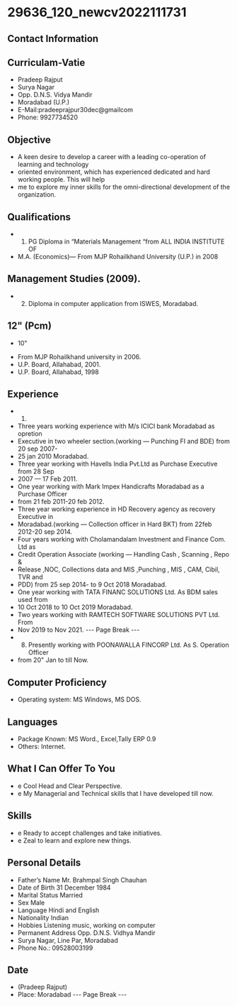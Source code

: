 # 29636_120_newcv2022111731

## Contact Information



## Curriculam-Vatie

* Pradeep Rajput
* Surya Nagar
* Opp. D.N.S. Vidya Mandir
* Moradabad (U.P.)
* E-Mail:pradeeprajpur30dec@gmailcom
* Phone: 9927734520


## Objective

* A keen desire to develop a career with a leading co-operation of learning and technology
* oriented environment, which has experienced dedicated and hard working people. This will help
* me to explore my inner skills for the omni-directional development of the organization.


## Qualifications

* 1. PG Diploma in “Materials Management “from ALL INDIA INSTITUTE OF
* M.A. (Economics)— From MJP Rohailkhand University (U.P.) in 2008


## Management Studies (2009).

* 2. Diploma in computer application from ISWES, Moradabad.


## 12" (Pcm)

* 10"
- From MJP Rohailkhand university in 2006.
- U.P. Board, Allahabad, 2001.
- U.P. Board, Allahabad, 1998


## Experience

* 1.
* Three years working experience with M/s ICICI bank Moradabad as opretion
* Executive in two wheeler section.(working — Punching FI and BDE) from 20 sep 2007-
* 25 jan 2010 Moradabad.
* Three year working with Havells India Pvt.Ltd as Purchase Executive from 28 Sep
* 2007 — 17 Feb 2011.
* One year working with Mark Impex Handicrafts Moradabad as a Purchase Officer
* from 21 feb 2011-20 feb 2012.
* Three year working experience in HD Recovery agency as recovery Executive in
* Moradabad.(working — Collection officer in Hard BKT) from 22feb 2012-20 sep 2014.
* Four years working with Cholamandalam Investment and Finance Com. Ltd as
* Credit Operation Associate (working — Handling Cash , Scanning , Repo &
* Release ,NOC, Collections data and MIS ,Punching , MIS , CAM, Cibil, TVR and
* PDD) from 25 sep 2014- to 9 Oct 2018 Moradabad.
* One year working with TATA FINANC SOLUTIONS Ltd. As BDM sales used from
* 10 Oct 2018 to 10 Oct 2019 Moradabad.
* Two years working with RAMTECH SOFTWARE SOLUTIONS PVT Ltd. From
* Nov 2019 to Nov 2021.
--- Page Break ---
* 8. Presently working with POONAWALLA FINCORP Ltd. As S. Operation Officer
* from 20" Jan to till Now.


## Computer Proficiency

* Operating system: MS Windows, MS DOS.


## Languages

* Package Known: MS Word., Excel,Tally ERP 0.9
* Others: Internet.


## What I Can Offer To You

* e Cool Head and Clear Perspective.
* e My Managerial and Technical skills that I have developed till now.


## Skills

* e Ready to accept challenges and take initiatives.
* e Zeal to learn and explore new things.


## Personal Details

* Father’s Name Mr. Brahmpal Singh Chauhan
* Date of Birth 31 December 1984
* Marital Status Married
* Sex Male
* Language Hindi and English
* Nationality Indian
* Hobbies Listening music, working on computer
* Permanent Address Opp. D.N.S. Vidhya Mandir
* Surya Nagar, Line Par, Moradabad
* Phone No.: 09528003199


## Date

* (Pradeep Rajput)
* Place: Moradabad
--- Page Break ---

